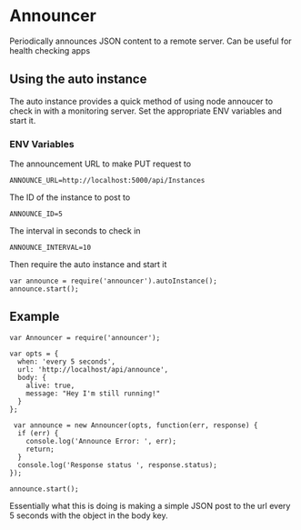 Announcer
=================

Periodically announces JSON content to a remote server. Can be useful for health checking apps


## Using the auto instance 

The auto instance provides a quick method of using node annoucer to
check in with a monitoring server. Set the appropriate ENV variables and 
start it.

### ENV Variables

The announcement URL to make PUT request to

    ANNOUNCE_URL=http://localhost:5000/api/Instances

The ID of the instance to post to

    ANNOUNCE_ID=5

The interval in seconds to check in

    ANNOUNCE_INTERVAL=10

Then require the auto instance and start it

    var announce = require('announcer').autoInstance();
    announce.start();
 
## Example

    var Announcer = require('announcer');
    
    var opts = {
	  when: 'every 5 seconds',
	  url: 'http://localhost/api/announce',
	  body: {
	    alive: true,
	    message: "Hey I'm still running!"
	  }
    };
    
     var announce = new Announcer(opts, function(err, response) {
      if (err) {
        console.log('Announce Error: ', err);
        return;
      }
      console.log('Response status ', response.status);
    });

    announce.start();


Essentially what this is doing is making a simple JSON post to the url every 5 seconds with the object in the body key. 


